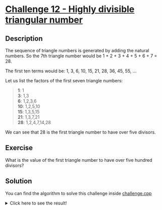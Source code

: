 # [Challenge 12 - Highly divisible triangular number](https://projecteuler.net/problem=12)

## Description

The sequence of triangle numbers is generated by adding the natural numbers. So the 7th triangle number would be 1 + 2 + 3 + 4 + 5 + 6 + 7 = 28.

The first ten terms would be: 1, 3, 6, 10, 15, 21, 28, 36, 45, 55, ...

Let us list the factors of the first seven triangle numbers:

> **1**: 1  
> **3**: 1,3  
> **6**: 1,2,3,6  
> **10**: 1,2,5,10  
> **15**: 1,3,5,15  
> **21**: 1,3,7,21  
> **28**: 1,2,4,7,14,28  

We can see that 28 is the first triangle number to have over five divisors.

## Exercise

What is the value of the first triangle number to have over five hundred divisors?

## Solution

You can find the algorithm to solve this challenge inside [challenge.cpp](challenge.cpp)

<details>
  <summary>Click here to see the result!</summary>

  Result is: `76.576.500`
</details>
